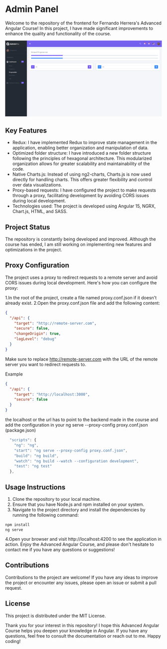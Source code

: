 # Admin Panel

Welcome to the repository of the frontend for Fernando Herrera's Advanced Angular Course! In this project, I have made significant improvements to enhance the quality and functionality of the course.

![](./src/presentation/assets/images/screenshot-panel.png)

## Key Features

- Redux: I have implemented Redux to improve state management in the application, enabling better organization and manipulation of data.
- Optimized folder structure: I have introduced a new folder structure following the principles of hexagonal architecture. This modularized organization allows for greater scalability and maintainability of the code.
- Native Charts.js: Instead of using ng2-charts, Charts.js is now used directly for handling charts. This offers greater flexibility and control over data visualizations.
- Proxy-based requests: I have configured the project to make requests through a proxy, facilitating development by avoiding CORS issues during local development.
- Technologies used: The project is developed using Angular 15, NGRX, Chart.js, HTML, and SASS.

## Project Status
The repository is constantly being developed and improved. Although the course has ended, I am still working on implementing new features and optimizations in the project.

## Proxy Configuration
The project uses a proxy to redirect requests to a remote server and avoid CORS issues during local development. Here's how you can configure the proxy:

1.In the root of the project, create a file named proxy.conf.json if it doesn't already exist.
2.Open the proxy.conf.json file and add the following content:

```json
{
  "/api": {
    "target": "http://remote-server.com",
    "secure": false,
    "changeOrigin": true,
    "logLevel": "debug"
  }
}
```

Make sure to replace http://remote-server.com with the URL of the remote server you want to redirect requests to.

Example

```json
{
  "/api": {
    "target": "http://localhost:3000",
    "secure": false
  }
}
```
the localhost or the url has to point to the backend made in the course and add the configuration in your ng serve --proxy-config proxy.conf.json (package.json)
```javascript
  "scripts": {
    "ng": "ng",
    "start": "ng serve --proxy-config proxy.conf.json",
    "build": "ng build",
    "watch": "ng build --watch --configuration development",
    "test": "ng test"
  },
```
## Usage Instructions
1. Clone the repository to your local machine.
2. Ensure that you have Node.js and npm installed on your system.
3. Navigate to the project directory and install the dependencies by running the following command:
~~~
npm install
ng serve 
~~~
4.Open your browser and visit http://localhost:4200 to see the application in action.
Enjoy the Advanced Angular Course, and please don't hesitate to contact me if you have any questions or suggestions!

## Contributions
Contributions to the project are welcome! If you have any ideas to improve the project or encounter any issues, please open an issue or submit a pull request.

## License
This project is distributed under the MIT License.

Thank you for your interest in this repository! I hope this Advanced Angular Course helps you deepen your knowledge in Angular. If you have any questions, feel free to consult the documentation or reach out to me. Happy coding!

